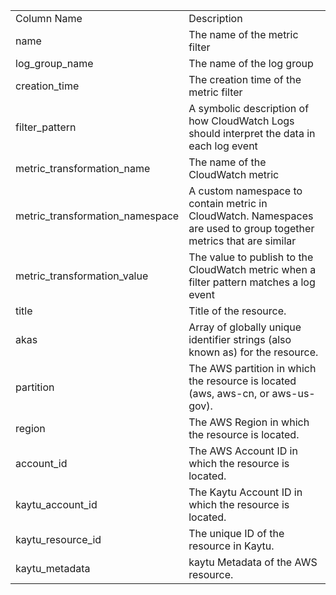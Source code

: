 <table>
	<tr><td>Column Name</td><td>Description</td></tr>
	<tr><td>name</td><td>The name of the metric filter</td></tr>
	<tr><td>log_group_name</td><td>The name of the log group</td></tr>
	<tr><td>creation_time</td><td>The creation time of the metric filter</td></tr>
	<tr><td>filter_pattern</td><td>A symbolic description of how CloudWatch Logs should interpret the data in each log event</td></tr>
	<tr><td>metric_transformation_name</td><td>The name of the CloudWatch metric</td></tr>
	<tr><td>metric_transformation_namespace</td><td>A custom namespace to contain metric in CloudWatch. Namespaces are used to group together metrics that are similar</td></tr>
	<tr><td>metric_transformation_value</td><td>The value to publish to the CloudWatch metric when a filter pattern matches a log event</td></tr>
	<tr><td>title</td><td>Title of the resource.</td></tr>
	<tr><td>akas</td><td>Array of globally unique identifier strings (also known as) for the resource.</td></tr>
	<tr><td>partition</td><td>The AWS partition in which the resource is located (aws, aws-cn, or aws-us-gov).</td></tr>
	<tr><td>region</td><td>The AWS Region in which the resource is located.</td></tr>
	<tr><td>account_id</td><td>The AWS Account ID in which the resource is located.</td></tr>
	<tr><td>kaytu_account_id</td><td>The Kaytu Account ID in which the resource is located.</td></tr>
	<tr><td>kaytu_resource_id</td><td>The unique ID of the resource in Kaytu.</td></tr>
	<tr><td>kaytu_metadata</td><td>kaytu Metadata of the AWS resource.</td></tr>
</table>